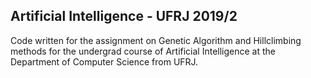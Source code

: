 ## Artificial Intelligence - UFRJ 2019/2

Code written for the assignment on Genetic Algorithm and Hillclimbing methods for the undergrad course of Artificial Intelligence at the Department of Computer Science from UFRJ.